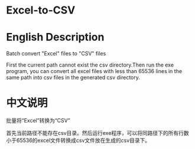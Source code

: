 # Excel-to-CSV

# English Description

Batch convert "Excel" files to "CSV" files

First the current path cannot exist the csv directory.Then run the exe program, you can convert all excel files with less than 65536 lines in the same path into csv files in the generated csv directory.

# 中文说明

批量将“Excel”转换为“CSV”

首先当前路径不能存在csv目录。然后运行exe程序，可以将同路径下的所有行数小于65536的excel文件转换成csv文件放在生成的csv目录下。
